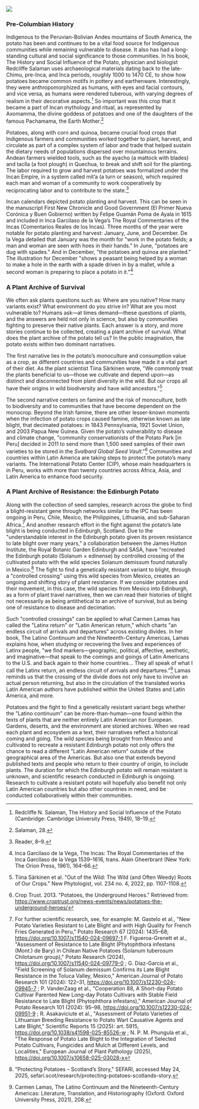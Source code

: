 <a href="https://www.juncture-digital.org"><img src="https://juncture-digital.github.io/juncture/static/images/ve-button.png"></a>

<param ve-config 
       title="Salvation and Suffering: Potato"
       source-image="https://upload.wikimedia.org/wikipedia/commons/a/ab/Patates.jpg"
       banner="https://upload.wikimedia.org/wikipedia/commons/a/ab/Patates.jpg" 
       height=100
       author="Nola, Alex, and Jess"
       layout="vertical">

### Pre-Columbian History

Indigenous to the Peruvian-Bolivian Andes mountains of South America, the potato has been and continues to be a vital food source for Indigenous communities while remaining vulnerable to disease. It also has had a long-standing cultural and social significance to those communities. In his book, The History and Social Influence of the Potato, physician and biologist Redcliffe Salaman uses archaeological materials dating back to the late-Chimu, pre-Inca, and Inca periods, roughly 1000 to 1470 CE, to show how potatoes became common motifs in pottery and earthenware. Interestingly, they were anthropomorphized as humans, with eyes and facial contours, and vice versa, as humans were rendered tuberous, with varying degrees of realism in their decorative aspects.[^12] So important was this crop that it became a part of Incan mythology and ritual, as represented by Axomamma, the divine goddess of potatoes and one of the daughters of the famous Pachamama, the Earth Mother.[^13]

<param ve-image
	   src="gh:JessaMaria/Potatos/main/potato/History.png"
	   caption="Representation of Axomamma, the goddess of potatoes. Samuel Austin, CC BY-SA 3.0.">
	   
Potatoes, along with corn and quinoa, became crucial food crops that Indigenous farmers and communities worked together to plant, harvest, and circulate as part of a complex system of labor and trade that helped sustain the dietary needs of populations dispersed over mountainous terrains. Andean farmers wielded tools, such as the ayacho (a mattock with blades) and taclla (a foot plough) in Quechua, to break and shift soil for the planting. The labor required to grow and harvest potatoes was formalized under the Incan Empire, in a system called mit’a (a turn or season), which required each man and woman of a community to work cooperatively by reciprocating labor and to contribute to the state.[^14]

<param ve-iframe
	   src="https://archive.org/details/primer-nueva-coronica-y-buen-gobierno-manuscrito/page/n1157/mode/1up">
	   
Incan calendars depicted potato planting and harvest. This can be seen in the manuscript First New Chronicle and Good Government (El Primer Nueva Corónica y Buen Gobierno) written by Felipe Guamán Poma de Ayala in 1615 and included in Inca Garcilaso de la Vega’s The Royal Commentaries of the Incas (Comentarios Reales de los Incas). Three months of the year were notable for potato planting and harvest: January, June, and December. De la Vega detailed that January was the month for "work in the potato fields; a man and woman are seen with hoes in their hands." In June, "potatoes are dug with spades." And in December, "the potatoes and quinoa are planted." The illustration for December "shows a peasant being helped by a woman to make a hole in the earth with a spade driven in by a mallet, while a second woman is preparing to place a potato in it."[^15]

<param ve-image
	   src:"gh:JessaMaria/Potatos/main/potato/Pre-Col.png"
	   caption="Photos from Primer Nueva Corónica Y Buen Gobierno, Felipe Guamán Poma de Ayala manuscrito. Source: Archive.org"> 
<param ve-image
	   src:"gh:JessaMaria/Potatos/main/potato/Pre-Col2.png"
	   caption="Photos from Primer Nueva Corónica Y Buen Gobierno, Felipe Guamán Poma de Ayala manuscrito. Source: Archive.org">

### A Plant Archive of Survival

We often ask plants questions such as: Where are you native? How many variants exist? What environment do you strive in? What are you most vulnerable to? Humans ask—at times demand—these questions of plants, and the answers are held not only in science, but also by communities fighting to preserve their native plants. Each answer is a story, and more stories continue to be collected, creating a plant archive of survival. What does the plant archive of the potato tell us? In the public imagination, the potato exists within two dominant narratives.

<param ve-image
	   src="gh:JessaMaria/Potatos/main/potato/newspaper.png"
	   caption="*The Southern Herald.,* March 15, 1912. Provided by: Mississippi Department of Archives and History."> 

The first narrative lies in the potato’s monoculture and consumption value as a crop, as different countries and communities have made it a vital part of their diet. As the plant scientist Tiina Särkinen wrote, "We commonly treat the plants beneficial to us—those we cultivate and depend upon—as distinct and disconnected from plant diversity in the wild. But our crops all have their origins in wild biodiversity and have wild ancestors."[^57] 

<param ve-image
	   src="wc:Mercado_Modelo_de_Huancayo_Peru-_Solanum_tuberosum_varieties_VI.jpg"
	   caption="Mercado Modelo de Huancayo Peru- Solanum tuberosum variedades. Source: Thayne Tuason."> 

The second narrative centers on famine and the risk of monoculture, both to biodiversity and to communities that have become dependent on the monocrop. Beyond the Irish famine, there are other lesser-known moments when the infection of potato crops caused famine, otherwise known as late blight, that decimated potatoes: in 1843 Pennsylvania, 1921 Soviet Union, and 2003 Papua New Guinea. Given the potato’s vulnerability to disease and climate change, "community conservationists of the Potato Park [in Peru] decided in 2011 to send more than 1,500 seed samples of their own varieties to be stored in the *Svalbard Global Seed Vault*."[^58] Communities and countries within Latin America are taking steps to protect the potato’s many variants. The International Potato Center (CIP), whose main headquarters is in Peru, works with more than twenty countries across Africa, Asia, and Latin America to enhance food security. 

<param ve-image
	   src="wc:Cip_Handquarters_%3D_CIP本部の玄関.jpg"
	   caption="*El Centro Internacional de la Papa* (The International Potato Center), Peru. Source: JIRCAS Photo Archive.">

### A Plant Archive of Resistance: the Edinburgh Potato 

Along with the collection of seed samples, research across the globe to find a blight-resistant gene through networks similar to the IPC has been ongoing in Peru, Chile, Mexico, the Philippines, Lithuania, and sub-Saharan Africa.[^59] And another research effort in the fight against the potato’s late blight is being conducted in Edinburgh, Scotland. Due to the "understandable interest in the Edinburgh potato given its proven resistance to late blight over many years," a collaboration between the James Hutton Institute, the Royal Botanic Garden Edinburgh and SASA, have "recreated the Edinburgh potato (Solanum × edinense) by controlled crossing of the cultivated potato with the wild species Solanum demissum found naturally in Mexico.[^60] The fight to find a genetically resistant variant to blight, through a "controlled crossing" using this wild species from Mexico, creates an ongoing and shifting story of plant resistance. If we consider potatoes and their movement, in this case, the wild species from Mexico into Edinburgh, as a form of plant travel narratives, then we can read their histories of blight not necessarily as being antithetical to an archive of survival, but as being one of resistance to disease and decimation. 

<param ve-image
       src="wc:Ареал_Solanum_tuberosum_GBIF.jpg"
       caption="Distribution of the *Solanum Tuberosum.* Source: Global Biodiversity Information Facility."> 

Such "controlled crossings" can be applied to what Carmen Lamas has called the "Latinx return" or "Latin American return," which charts "an endless circuit of arrivals and departures" across existing divides. In her book, The Latino Continuum and the Nineteenth-Century Americas, Lamas explains how, when studying or recovering the lives and experiences of Latinx people, "we find markers—geographic, political, affective, aesthetic, and imaginative—that speak to the comings and goings of Latin Americans to the U.S. and back again to their home countries… They all speak of what I call the Latinx return, an endless circuit of arrivals and departures."[^61] Lamas reminds us that the crossing of the divide does not only have to involve an actual person returning, but also in the circulation of the translated works Latin American authors have published within the United States and Latin America, and more. 

<param ve-image
       src="wc:Mexico_topographic_map-blank.svg"
       caption="Map of Mexico.">

Potatoes and the fight to find a genetically resistant variant begs whether the "Latino continuum" can be more-than-human—one found within the texts of plants that are neither entirely Latin American nor European. Gardens, deserts, and the environment are storied archives. When we read each plant and ecosystem as a text, their narratives reflect a historical coming and going. The wild species being brought from Mexico and cultivated to recreate a resistant Edinburgh potato not only offers the chance to read a different "Latin American return" outside of the geographical area of the Americas. But also one that extends beyond published texts and people who return to their country of origin, to include plants. The duration for which the Edinburgh potato will remain resistant is unknown, and scientific research conducted in Edinburgh is ongoing. Research to cultivate a resistant potato will hopefully also benefit not only Latin American countries but also other countries in need, and be conducted collaboratively within their communities.  

<param ve-image
	   src="gh:JessaMaria/Potatos/main/potato/second.png"
	   caption="*The Southern Herald.,* March 15, 1912. Provided by: Mississippi Department of Archives and History.">
<param ve-image
	   src="gh:JessaMaria/Potatos/main/potato/excerpt.png"> 


[^12]: Redcliffe N. Salaman, The History and Social Influence of the Potato (Cambridge: Cambridge University Press, 1949), 18–19.
[^13]: Salaman, 28.
[^14]: Reader, 8–9.
[^15]: Inca Garcilaso de la Vega, The Incas: The Royal Commentaries of the Inca Garcilaso de la Vega 1539–1616, trans. Alain Gheerbrant (New York: The Orion Press, 1961), 164–66. 
[^57]: Tiina Särkinen et al. "Out of the Wild: The Wild (and Often Weedy) Roots of Our Crops." New Phytologist, vol. 234 no. 4, 2022, pp. 1107-1108.
[^58]: Crop Trust. 2013. "Potatoes, the Underground Heroes." Retrieved from: https://www.croptrust.org/news-events/news/potatoes-the-underground-heroes/ 
[^59]: For further scientific research, see, for example: M. Gastelo et al., "New Potato Varieties Resistant to Late Blight and with High Quality for French Fries Generated in Peru," Potato Research 67 (2024): 1435–68; https://doi.org/10.1007/s11540-024-09697-1
F. Figueroa-Grenett et al., "Assessment of Resistance to Late Blight (Phytophthora infestans (Mont.) de Bary) in Chilean Native Potatoes (Solanum tuberosum Chilotanum group)," Potato Research (2024), https://doi.org/10.1007/s11540-024-09779-0 ; G. Díaz-García et al., "Field Screening of Solanum demissum Confirms its Late Blight Resistance in the Toluca Valley, Mexico," American Journal of Potato Research 101 (2024): 122–31, https://doi.org/10.1007/s12230-024-09945-7 ; P. VanderZaag et al., "Cooperation 88, A Short-day Potato Cultivar Parented New Long-day Potato Cultivars with Stable Field Resistance to Late Blight (Phytophthora infestans)," American Journal of Potato Research 101 (2024): 95–98, https://doi.org/10.1007/s12230-024-09951-9 ; R. Asakaviciute et al., "Assessment of Potato Varieties of Lithuanian Breeding Resistance to Potato Wart Causative Agents and Late Blight," Scientific Reports 15 (2025): art. 5915, https://doi.org/10.1038/s41598-025-85526-w ; N. P. M. Phungula et al., "The Response of Potato Late Blight to the Integration of Selected Potato Cultivars, Fungicides and Mulch at Different Levels, and Localities," European Journal of Plant Pathology (2025), https://doi.org/10.1007/s10658-025-03028-x 
[^60]: "Protecting Potatoes – Scotland’s Story," SEFARI, accessed May 24, 2025, sefari.scot/research/protecting-potatoes-scotlands-story.
[^61]: Carmen Lamas, The Latino Continuum and the Nineteenth-Century Americas: Literature, Translation, and Historiography (Oxford: Oxford University Press, 2021), 208. 